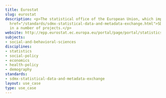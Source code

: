```yaml
---
title: Eurostat
slug: eurostat
description: <p>The statistical office of the European Union, which implementats <a
  href="/standards/sdmx-statistical-data-and-metadata-exchange.html">SDMX</a>
  in a number of projects.</p>
website: http://epp.eurostat.ec.europa.eu/portal/page/portal/statistics/metadata/metadata_structure
subjects:
- social-and-behavioral-sciences
disciplines:
- statistics
- social-policy
- economics
- health-policy
- demography
standards:
- sdmx-statistical-data-and-metadata-exchange
layout: use_case
type: use_case
---
```


